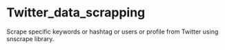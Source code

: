 # Twitter_data_scrapping
Scrape specific keywords or hashtag or users or profile from Twitter using snscrape library.
